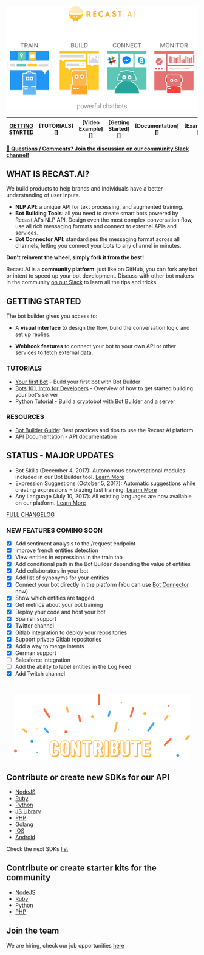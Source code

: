 <p align="center">
  <img src="assets/logo2.png" />
</p>

| [GETTING STARTED](#GETTING-STARTED) | [TUTORIALS][] | [Video Example][] | [Getting Started][] | [Documentation][] | [Examples][] | [Credits][] | [License][] |
|---|---|---|---|---|---|---|---|


**[ :speech_balloon: Questions / Comments? Join the discussion on our community Slack channel!](https://slack.recast.ai/)**

## WHAT IS RECAST.AI?

We build products to help brands and individuals have a better understanding of user inputs.

-   **NLP API**: a unique API for text processing, and augmented training.
-   **Bot Building Tools**: all you need to create smart bots powered by Recast.AI's NLP API. Design even the most complex conversation flow, use all rich messaging formats and connect to external APIs and services.
-   **Bot Connector API**: standardizes the messaging format across all channels, letting you connect your bots to any channel in minutes.

**Don't reinvent the wheel, simply fork it from the best!**

Recast.AI is a **community platform**: just like on GitHub, you can fork any bot or intent to speed up your bot development. Discuss with other bot makers in the community [on our Slack](https://slack.recast.ai/) to learn all the tips and tricks.

## GETTING STARTED

The bot builder gives you access to: 

-   A **visual interface** to design the flow, build the conversation logic and set up replies.

-   **Webhook features** to connect your bot to your own API or other services to fetch external data.

### TUTORIALS
* [Your first bot](https://blog.recast.ai/build-your-first-bot-with-recast-ai/) - Build your first bot with Bot Builder
* [Bots 101, Intro for Developers](https://recast.ai/blog/bots-introduction-developers/) - Overview of how to get started building your bot's server
* [Python Tutorial](https://recast.ai/blog/python-cryptobot/) - Build a cryptobot with Bot Builder and a server

### RESOURCES
* [Bot Builder Guide](https://recast.ai/docs): Best practices and tips to use the Recast.AI platform 
* [API Documentation](https://man.recast.ai/) - API documentation

## STATUS - MAJOR UPDATES

* Bot Skills (December 4, 2017): Autonomous conversational modules included in our Bot Builder tool. [Learn More](https://recast.ai/blog/build-your-first-bot-with-recast-ai/?utm_source=crepe&utm_medium=bot)
* Expression Suggestions (October 5, 2017): Automatic suggestions while creating expressions = blazing fast training. [Learm More](https://recast.ai/blog/ai-building-ai/?utm_source=crepe&utm_medium=bot)
* Any Language (July 10, 2017): All existing languages are now available on our platform. [Learn More](https://recast.ai/blog/tuto-any-language/?utm_source=crepe&utm_medium=bot)

[FULL CHANGELOG](https://recast.ai/docs/api-reference/#changelogs)

### NEW FEATURES COMING SOON
- [x] Add sentiment analysis to the /request endpoint
- [x] Improve french entities detection
- [x] View entities in expressions in the train tab
- [x] Add conditional path in the Bot Builder depending the value of entities
- [x] Add collaborators in your bot
- [x] Add list of synonyms for your entities
- [x] Connect your bot directly in the platform (You can use [Bot Connector](https://botconnector.recast.ai) now)
- [x] Show which entities are tagged
- [x] Get metrics about your bot training
- [x] Deploy your code and host your bot
- [x] Spanish support
- [x] Twitter channel
- [x] Gitlab integration to deploy your repositories
- [x] Support private Gitlab repositories
- [x] Add a way to merge intents
- [x] German support
- [ ] Salesforce integration
- [ ] Add the ability to label entities in the Log Feed
- [x] Add Twitch channel

<br/>
<p align="center">
  <img src="assets/contribute.png" />
</p>

## Contribute or create new SDKs for our API
* [NodeJS](https://github.com/RecastAI/SDK-NodeJS)
* [Ruby](https://github.com/RecastAI/SDK-ruby)
* [Python](https://github.com/RecastAI/SDK-python)
* [JS Library](https://github.com/RecastAI/Library-JavaScript)
* [PHP](https://github.com/RecastAI/SDK-PHP)
* [Golang](https://github.com/RecastAI/SDK-Golang)
* [IOS](https://github.com/RecastAI/SDK-iOS)
* [Android](https://github.com/RecastAI/SDK-Android)

Check the next SDKs [list](https://github.com/RecastAI/Recast.AI/labels/help%20wanted)

## Contribute or create starter kits for the community
* [NodeJS](https://github.com/RecastAI/starter-NodeJS)
* [Ruby](https://github.com/RecastAI/starter-ruby)
* [Python](https://github.com/RecastAI/starter-python)
* [PHP](https://github.com/RecastAI/starter-PHP)


## Join the team
We are hiring, check our job opportunities [here](https://recast.ai/jobs)
